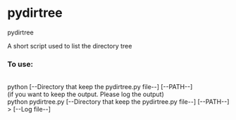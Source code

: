 # pydirtree
pydirtree

A short script used to list the directory tree

<h3>To use:</h3><br>
   python [--Directory that keep the pydirtree.py file--] [--PATH--]<br>
   (if you want to keep the output. Please log the output)<br>
   python pydirtree.py [--Directory that keep the pydirtree.py file--] [--PATH--] > [--Log file--]
